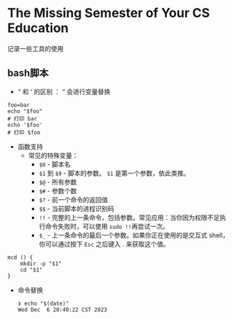 # The Missing Semester of Your CS Education

记录一些工具的使用

## bash脚本

- “ 和 ‘ 的区别 ： “ 会进行变量替换

```
foo=bar
echo "$foo"
# 打印 bar
echo '$foo'
# 打印 $foo
```

- 函数支持
  - 常见的特殊变量：
    - `$0` - 脚本名
    - `$1` 到 `$9` - 脚本的参数。 `$1` 是第一个参数，依此类推。
    - `$@` - 所有参数
    - `$#` - 参数个数
    - `$?` - 前一个命令的返回值
    - `$$` - 当前脚本的进程识别码
    - `!!` - 完整的上一条命令，包括参数。常见应用：当你因为权限不足执行命令失败时，可以使用 `sudo !!`再尝试一次。
    - `$_` - 上一条命令的最后一个参数。如果你正在使用的是交互式 shell，你可以通过按下 `Esc` 之后键入 . 来获取这个值。

```
mcd () {
    mkdir -p "$1"
    cd "$1"
}
```

- 命令替换

  ```
  ❯ echo "$(date)"
  Wed Dec  6 20:40:22 CST 2023
  ```

